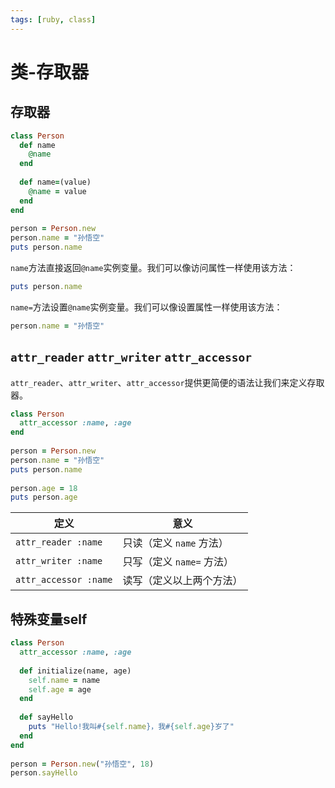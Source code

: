 ```yaml
---
tags: [ruby, class]
---
```

# 类-存取器

## 存取器

```ruby
class Person
  def name
    @name
  end
 
  def name=(value)
    @name = value
  end
end
 
person = Person.new
person.name = "孙悟空"
puts person.name
```

`name`方法直接返回`@name`实例变量。我们可以像访问属性一样使用该方法：

```ruby
puts person.name
```

`name=`方法设置`@name`实例变量。我们可以像设置属性一样使用该方法：

```ruby
person.name = "孙悟空"
```

## `attr_reader` `attr_writer` `attr_accessor`

`attr_reader`、`attr_writer`、`attr_accessor`提供更简便的语法让我们来定义存取器。

```ruby
class Person
  attr_accessor :name, :age
end
 
person = Person.new
person.name = "孙悟空"
puts person.name
 
person.age = 18
puts person.age
```

| 定义 | 意义 |
| --- | --- |
| `attr_reader :name` | 只读（定义 `name` 方法） |
| `attr_writer :name` | 只写（定义 `name=` 方法） |
| `attr_accessor :name` | 读写（定义以上两个方法） |

## 特殊变量self

```ruby
class Person
  attr_accessor :name, :age
 
  def initialize(name, age)
    self.name = name
    self.age = age
  end
 
  def sayHello
    puts "Hello!我叫#{self.name}，我#{self.age}岁了"
  end
end
 
person = Person.new("孙悟空", 18)
person.sayHello
```


